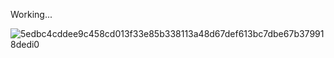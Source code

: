  Working...

![5edbc4cddee9c458cd013f33e85b338113a48d67def613bc7dbe67b379918dedi0](https://github.com/ZeroUnreleased/ZeroUnreleased/assets/145182602/67e58251-4648-4803-ba90-decdb4e1b2a2)

